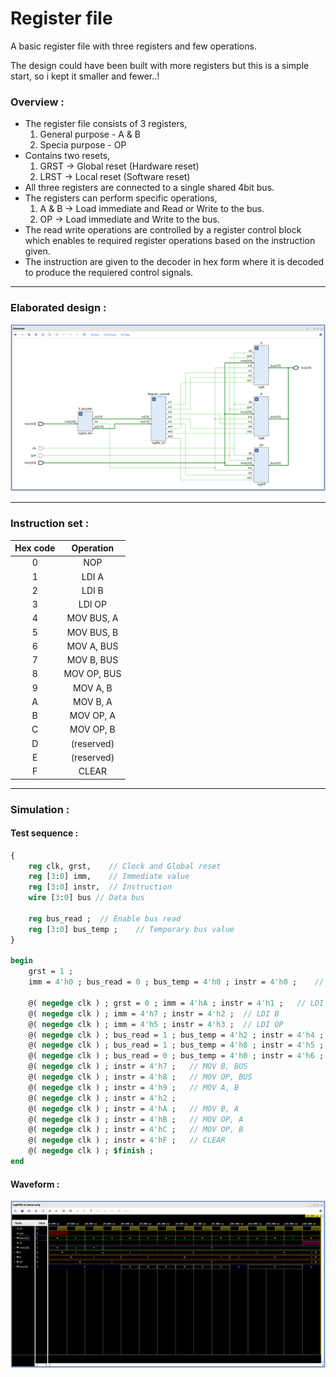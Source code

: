 # **Register file**

A basic register file with three registers and few operations.

The design could have been built with more registers but this is a simple start, so i kept it smaller and fewer..!

### **Overview :**
- The register file consists of 3 registers,
    1. General purpose - A & B
    2. Specia purpose - OP
- Contains two resets,
    1. GRST -> Global reset (Hardware reset)
    2. LRST -> Local reset (Software reset)
- All three registers are connected to a single shared 4bit bus.
- The registers can perform specific operations,
    1. A & B  -> Load immediate and Read or Write to the bus.
    2. OP -> Load immediate and Write to the bus.
- The read write operations are controlled by a register control block which enables te required register operations based on the instruction given.
- The instruction are given to the decoder in hex form where it is decoded to produce the requiered control signals.

---

### **Elaborated design :**
![Failed to load the image!](./doc/schematic.png "Loading...")

---
 
### **Instruction set :**

| Hex code | Operation          |
|:--------:|:------------------:|
| 0        | NOP                |
| 1        | LDI A              |
| 2        | LDI B              |
| 3        | LDI OP             |
| 4        | MOV BUS, A         |
| 5        | MOV BUS, B         |
| 6        | MOV A, BUS         |
| 7        | MOV B, BUS         |
| 8        | MOV OP, BUS        |
| 9        | MOV A, B           |
| A        | MOV B, A           |
| B        | MOV OP, A          |
| C        | MOV OP, B          |
| D        | (reserved)         |
| E        | (reserved)         |
| F        | CLEAR              |

---

### **Simulation :**

#### **Test sequence :**
```sv ,
{
    reg clk, grst,    // Clock and Global reset
    reg [3:0] imm,    // Immediate value
    reg [3:0] instr,  // Instruction
    wire [3:0] bus // Data bus
    
    reg bus_read ;  // Enable bus read
    reg [3:0] bus_temp ;    // Temporary bus value
}

begin
    grst = 1 ;
    imm = 4'h0 ; bus_read = 0 ; bus_temp = 4'h0 ; instr = 4'h0 ;    // NOP

    @( negedge clk ) ; grst = 0 ; imm = 4'hA ; instr = 4'h1 ;   // LDI A
    @( negedge clk ) ; imm = 4'h7 ; instr = 4'h2 ;  // LDI B
    @( negedge clk ) ; imm = 4'h5 ; instr = 4'h3 ;  // LDI OP
    @( negedge clk ) ; bus_read = 1 ; bus_temp = 4'h2 ; instr = 4'h4 ;  // MOV BUS, A
    @( negedge clk ) ; bus_read = 1 ; bus_temp = 4'h8 ; instr = 4'h5 ;  // MOV BUS, B
    @( negedge clk ) ; bus_read = 0 ; bus_temp = 4'h0 ; instr = 4'h6 ;  // MOV A, BUS
    @( negedge clk ) ; instr = 4'h7 ;   // MOV B, BUS
    @( negedge clk ) ; instr = 4'h8 ;   // MOV OP, BUS
    @( negedge clk ) ; instr = 4'h9 ;   // MOV A, B
    @( negedge clk ) ; instr = 4'h2 ;
    @( negedge clk ) ; instr = 4'hA ;   // MOV B, A
    @( negedge clk ) ; instr = 4'hB ;   // MOV OP, A
    @( negedge clk ) ; instr = 4'hC ;   // MOV OP, B
    @( negedge clk ) ; instr = 4'hF ;   // CLEAR
    @( negedge clk ) ; $finish ;
end
```

#### **Waveform :**

![Failed to load the image!](./doc/waveform.png "Loading...")